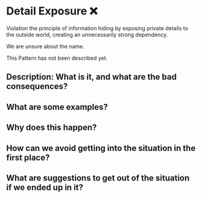 # Detail Exposure ❌

Violation the principle of information hiding by exposing private details to the outside world, creating an unnecessarily strong dependency.

We are unsure about the name.

This Pattern has not been described yet.

## Description: What is it, and what are the bad consequences?

## What are some examples?

## Why does this happen?

## How can we avoid getting into the situation in the first place?

## What are suggestions to get out of the situation if we ended up in it?

